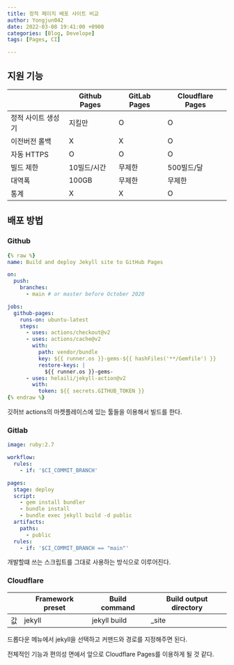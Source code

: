 ```yaml
---
title: 정적 페이지 배포 사이트 비교
author: Yongjun042
date: 2022-03-08 19:41:00 +0900
categories: [Blog, Develope]
tags: [Pages, CI]

---
```


## 지원 기능

|                     | Github Pages | GitLab Pages | Cloudflare Pages |
|---------------------|--------------|--------------|------------------|
|  정적 사이트 생성기 | 지킬만       | O            |    O              |
|     이전버전 롤백      |    X   |       X       |         O     |
|     자동 HTTPS      |      O     |     O        |         O        |
|     빌드 제한       |     10빌드/시간    |      무제한     |     500빌드/달      |
|       대역폭        |     100GB      |     무제한       |      무제한        |
|       통계        |      X      |     X       |               O  |

## 배포 방법

### Github

``` yml
{% raw %}
name: Build and deploy Jekyll site to GitHub Pages

on:
  push:
    branches:
      - main # or master before October 2020

jobs:
  github-pages:
    runs-on: ubuntu-latest
    steps:
      - uses: actions/checkout@v2
      - uses: actions/cache@v2
        with:
          path: vendor/bundle
          key: ${{ runner.os }}-gems-${{ hashFiles('**/Gemfile') }}
          restore-keys: |
            ${{ runner.os }}-gems-
      - uses: helaili/jekyll-action@v2
        with:
          token: ${{ secrets.GITHUB_TOKEN }}
{% endraw %}
```

깃허브 actions의 마켓플레이스에 있는 툴들을 이용해서 빌드를 한다.

### Gitlab

``` yml
image: ruby:2.7

workflow:
  rules:
    - if: '$CI_COMMIT_BRANCH'

pages:
  stage: deploy
  script:
    - gem install bundler
    - bundle install
    - bundle exec jekyll build -d public
  artifacts:
    paths:
      - public
  rules:
    - if: '$CI_COMMIT_BRANCH == "main"'
```

개발할떄 쓰는 스크립트를 그대로 사용하는 방식으로 이루어진다.

### Cloudflare

|                     | Framework preset | Build command | Build output directory |
|---------------------|--------------|--------------|------------------|
|  값 | jekyll    | jekyll build    | _site        |

드롭다운 메뉴에서 jekyll을 선택하고 커맨드와 경로를 지정해주면 된다.


전체적인 기능과 편의성 면에서 앞으로 Cloudflare Pages를 이용하게 될 것 같다.

